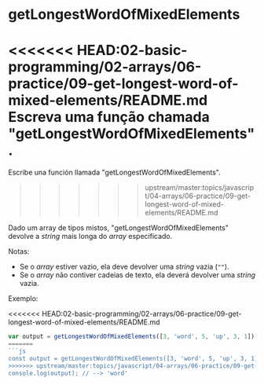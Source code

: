 # getLongestWordOfMixedElements

<<<<<<< HEAD:02-basic-programming/02-arrays/06-practice/09-get-longest-word-of-mixed-elements/README.md
Escreva uma função chamada "getLongestWordOfMixedElements".
=======
Escribe una función llamada "getLongestWordOfMixedElements".
>>>>>>> upstream/master:topics/javascript/04-arrays/06-practice/09-get-longest-word-of-mixed-elements/README.md

Dado um array de tipos mistos, "getLongestWordOfMixedElements" devolve a _string_ mais longa do _array_ especificado.

Notas:

* Se o _array_ estiver vazio, ela deve devolver uma _string_ vazia \(`""`\).
* Se o _array_ não contiver cadeias de texto, ela deverá devolver uma _string_ vazia.

Exemplo:

<<<<<<< HEAD:02-basic-programming/02-arrays/06-practice/09-get-longest-word-of-mixed-elements/README.md
```javascript
var output = getLongestWordOfMixedElements([3, 'word', 5, 'up', 3, 1]);
=======
```js
const output = getLongestWordOfMixedElements([3, 'word', 5, 'up', 3, 1]);
>>>>>>> upstream/master:topics/javascript/04-arrays/06-practice/09-get-longest-word-of-mixed-elements/README.md
console.log(output); // --> 'word'
```
